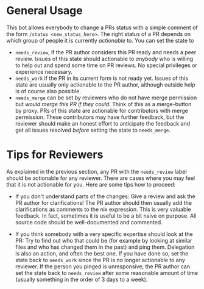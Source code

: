 # General Usage

This bot allows everybody to change a PRs status with a simple comment of the form `/status <new_status_here>`. The right status of a PR depends on which group of people it is currently *actionable* to. You can set the state to

- `needs_review`, if the PR author considers this PR ready and needs a peer review. Issues of this state should actionable to *anybody* who is willing to help out and spend some time on PR reviews. No special privileges or experience necessary.
- `needs_work` if the PR in its current form is not ready yet. Issues of this state are usually only actionable to the PR author, although outside help is of course also possible.
- `needs_merge` can be set by reviewers who do not have merge permission but *would merge this PR if they could*. Think of this as a merge-button by proxy. PRs of this state are actionable for contributors with merge permission. These contributors may have further feedback, but the reviewer should make an honest effort to anticipate the feedback and get all issues resolved *before* setting the state to `needs_merge`.

# Tips for Reviewers

As explained in the previous section, any PR with the `needs_review` label should be actionable for any reviewer. There are cases where you may feel that it is not actionable for you. Here are some tips how to proceed:

- If you don't understand parts of the changes: Give a review and ask the PR author for clarifications! The PR author should then usually add the clarifications as comments to the nix expression. This is very valuable feedback. In fact, sometimes it is useful to be a bit naive on purpose. All source code should be well-documented and commented.

- If you think somebody with a very specific expertise should look at the PR: Try to find out who that could be (for example by looking at similar files and who has changed them in the past) and ping them. Delegation is also an action, and often the best one. If you have done so, set the state back to `needs_work` since the PR is no longer actionable to any reviewer. If the person you pinged is unresponsive, the PR author can set the state back to `needs_review` after some reasonable amount of time (usually something in the order of 3 days to a week).
